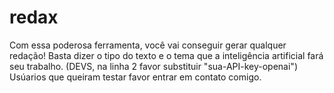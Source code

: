 # redax
Com essa poderosa ferramenta, você vai conseguir gerar qualquer redação! Basta dizer o tipo do texto e o tema que a inteligência artificial fará seu trabalho.
(DEVS, na linha 2 favor substituir "sua-API-key-openai")
Usúarios que queiram testar favor entrar em contato comigo.
